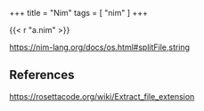 +++
title = "Nim"
tags = [ "nim" ]
+++

{{< r "a.nim" >}}

<https://nim-lang.org/docs/os.html#splitFile,string>

## References

<https://rosettacode.org/wiki/Extract_file_extension>
